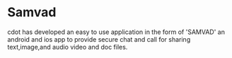 # Samvad
cdot has developed  an easy to use application in the form of 'SAMVAD' an android and ios app to provide secure chat and call for sharing text,image,and audio video and doc  files.
